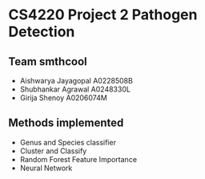 # CS4220 Project 2 Pathogen Detection

## Team smthcool
- Aishwarya Jayagopal A0228508B
- Shubhankar Agrawal A0248330L
- Girija Shenoy A0206074M

## Methods implemented
- Genus and Species classifier
- Cluster and Classify
- Random Forest Feature Importance
- Neural Network
